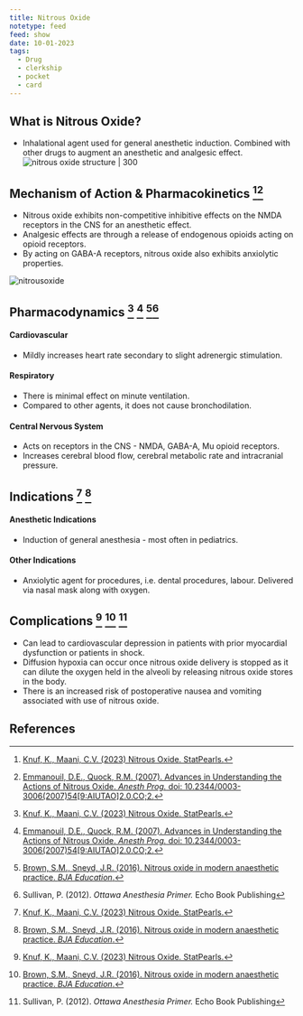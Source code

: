 ```yaml
---
title: Nitrous Oxide
notetype: feed
feed: show
date: 10-01-2023
tags:
  - Drug
  - clerkship
  - pocket
  - card
---
```


## What is Nitrous Oxide?
- Inhalational agent used for general anesthetic induction. Combined with other drugs to augment an anesthetic and analgesic effect. 
![nitrous oxide structure | 300](https://encyclopedia.airliquide.com/sites/gas_encyclopedia/files/036-nitrous_oxide_formula.png)
## Mechanism of Action & Pharmacokinetics [^1][^2]
- Nitrous oxide exhibits non-competitive inhibitive effects on the NMDA receptors in the CNS for an anesthetic effect.
- Analgesic effects are through a release of endogenous opioids acting on opioid receptors.
- By acting on GABA-A receptors, nitrous oxide also exhibits anxiolytic properties. 

![nitrousoxide](https://pub.mdpi-res.com/ijms/ijms-23-14747/article_deploy/html/images/ijms-23-14747-g002.png?1669375807)

## Pharmacodynamics [^1] [^2] [^3][^4]
#### Cardiovascular
- Mildly increases heart rate secondary to slight adrenergic stimulation.
#### Respiratory
- There is minimal effect on minute ventilation. 
- Compared to other agents, it does not cause bronchodilation. 
#### Central Nervous System
- Acts on receptors in the CNS - NMDA, GABA-A, Mu opioid receptors. 
- Increases cerebral blood flow, cerebral metabolic rate and intracranial pressure. 

## Indications  [^1] [^3]
#### Anesthetic Indications
- Induction of general anesthesia - most often in pediatrics. 

#### Other Indications
- Anxiolytic agent for procedures, i.e. dental procedures, labour. Delivered via nasal mask along with oxygen. 

## Complications [^1] [^3] [^4]
- Can lead to cardiovascular depression in patients with prior myocardial dysfunction or patients in shock. 
- Diffusion hypoxia can occur once nitrous oxide delivery is stopped as it can dilute the oxygen held in the alveoli by releasing nitrous oxide stores in the body. 
- There is an increased risk of postoperative nausea and vomiting associated with use of nitrous oxide.

## References
[^1]: [Knuf, K., Maani, C.V. (2023) Nitrous Oxide. StatPearls.](https://www.ncbi.nlm.nih.gov/books/NBK532922/#:~:text='%20Nitrous%20oxide%20is%20the%20least,more%20potent%20and%20volatile%20anesthetic.)
[^2]: [Emmanouil, D.E., Quock, R.M. (2007). Advances in Understanding the Actions of Nitrous Oxide. *Anesth Prog.* doi: 10.2344/0003-3006(2007)54[9:AIUTAO]2.0.CO;2.](https://www.ncbi.nlm.nih.gov/pmc/articles/PMC1821130/)
[^3]: [Brown, S.M., Sneyd, J.R. (2016). Nitrous oxide in modern anaesthetic practice. *BJA Education*.](https://academic.oup.com/bjaed/article/16/3/87/2897753)
[^4]: Sullivan, P. (2012). *Ottawa Anesthesia Primer.* Echo Book Publishing










